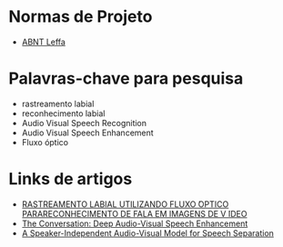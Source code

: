 # Normas de Projeto  
- [ABNT Leffa](http://www.leffa.pro.br/textos/abnt/abnt.htm)  

# Palavras-chave para pesquisa  
- rastreamento labial  
- reconhecimento labial  
- Audio Visual Speech Recognition  
- Audio Visual Speech Enhancement  
- Fluxo óptico  

# Links de artigos  
- [RASTREAMENTO LABIAL UTILIZANDO FLUXO ́OPTICO PARARECONHECIMENTO DE FALA EM IMAGENS DE V ́IDEO](http://swge.inf.br/SBAI2015/anais/196.pdf)  
- [The Conversation: Deep Audio-Visual Speech Enhancement](https://www.researchgate.net/publication/329850036_Deep_Audio-visual_Speech_Recognition)  
- [A Speaker-Independent Audio-Visual Model for Speech Separation](https://arxiv.org/pdf/1804.03619.pdf)  
